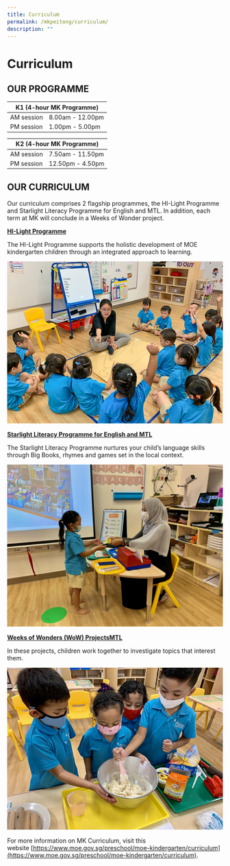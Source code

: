 ```yaml
---
title: Curriculum
permalink: /mkpeitong/curriculum/
description: ""
---
```

# Curriculum


## OUR PROGRAMME

<table>
<thead>
  <tr>
    <th colspan="2">K1 (4-hour MK Programme)</th>
  </tr>
</thead>
<tbody>
  <tr>
    <td>AM session</td>
    <td>8.00am - 12.00pm</td>
  </tr>
  <tr>
    <td>PM session</td>
    <td>1.00pm - 5.00pm</td>
  </tr>
</tbody>
</table>

<table>
<thead>
  <tr>
    <th colspan="2">K2 (4-hour MK Programme)</th>
  </tr>
</thead>
<tbody>
  <tr>
    <td>AM session</td>
    <td>7.50am - 11.50pm</td>
  </tr>
  <tr>
    <td>PM session</td>
    <td>12.50pm - 4.50pm</td>
  </tr>
</tbody>
</table>

## OUR CURRICULUM


Our curriculum comprises 2 flagship programmes, the HI-Light Programme and Starlight Literacy Programme for English and MTL. In addition, each term at MK will conclude in a Weeks of Wonder project.  
  

<b><u>HI-Light Programme</u></b>  

The HI-Light Programme supports the holistic development of MOE kindergarten children through an integrated approach to learning.

![](/images/MK@Pei%20Tong/Curriculum%202.jpg)

<b><u>Starlight Literacy Programme for English and MTL</u></b>  

The Starlight Literacy Programme nurtures your child’s language skills through Big Books, rhymes and games set in the local context.

![](/images/MK@Pei%20Tong/Curriculum%203.jpg)

<b><u>Weeks of Wonders (WoW) ProjectsMTL</u></b>  

In these projects, children work together to investigate topics that interest them.

![](/images/MK@Pei%20Tong/Curriculum%201.jpg)

For more information on MK Curriculum, visit this website [https://www.moe.gov.sg/preschool/moe-kindergarten/curriculum](https://www.moe.gov.sg/preschool/moe-kindergarten/curriculum).